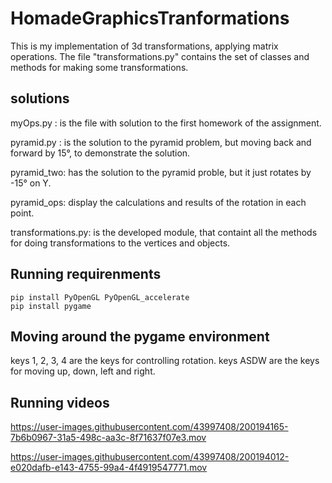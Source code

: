 # HomadeGraphicsTranformations 
This is my implementation of 3d transformations, applying matrix operations. The file "transformations.py" contains the set of classes and methods for making some transformations.

## solutions
myOps.py : is the file with solution to the first homework of the assignment.


pyramid.py : is the solution to the pyramid problem, but moving back and 
forward by 15°, to demonstrate the solution.


pyramid_two: has the solution to the pyramid proble, but it just rotates
by -15° on Y.


pyramid_ops: display the calculations and results of the rotation in 
each point.


transformations.py: is the developed module, that containt all the 
methods for doing transformations to the vertices and objects.

## Running requirenments
```
pip install PyOpenGL PyOpenGL_accelerate
pip install pygame
```

## Moving around the pygame environment
keys 1, 2, 3, 4 are the keys for controlling rotation.
keys ASDW are the keys for moving up, down, left and right. 


## Running videos
https://user-images.githubusercontent.com/43997408/200194165-7b6b0967-31a5-498c-aa3c-8f71637f07e3.mov


https://user-images.githubusercontent.com/43997408/200194012-e020dafb-e143-4755-99a4-4f4919547771.mov


